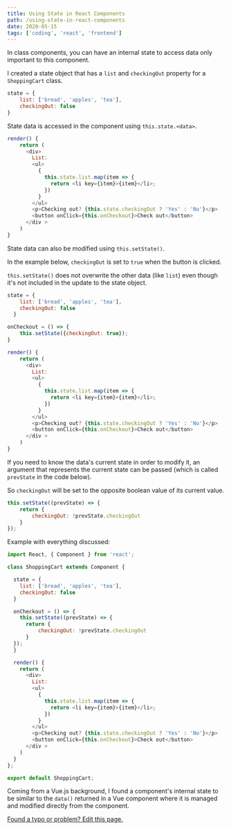 ```yaml
---
title: Using State in React Components
path: /using-state-in-react-components
date: 2020-05-15
tags: ['coding', 'react', 'frontend']
---
```


In class components, you can have an internal state to access data only important to this component.

I created a state object that has a `list` and `checkingOut` property for a `ShoppingCart` class.

```js
state = {
    list: ['bread', 'apples', 'tea'],
    checkingOut: false
}
```
State data is accessed in the component using `this.state.<data>`.

```js
render() {
    return (
      <div>
        List:
        <ul>
          {
            this.state.list.map(item => {
              return <li key={item}>{item}</li>;
            })
          }
        </ul>
        <p>Checking out? {this.state.checkingOut ? 'Yes' : 'No'}</p>
        <button onClick={this.onCheckout}>Check out</button>
      </div >
    )
}
```

State data can also be modified using `this.setState()`.

In the example below, `checkingOut` is set to `true` when the button is clicked.

`this.setState()` does not overwrite the other data (like `list`) even though it's not included in the update to the state object.

```js
state = {
    list: ['bread', 'apples', 'tea'],
    checkingOut: false
  }

onCheckout = () => {
    this.setState({checkingOut: true});
}

render() {
    return (
      <div>
        List:
        <ul>
          {
            this.state.list.map(item => {
              return <li key={item}>{item}</li>;
            })
          }
        </ul>
        <p>Checking out? {this.state.checkingOut ? 'Yes' : 'No'}</p>
        <button onClick={this.onCheckout}>Check out</button>
      </div >
    )
}
```

If you need to know the data's current state in order to modify it, an argument that represents the current state can be passed (which is called `prevState` in the code below).

So `checkingOut` will be set to the opposite boolean value of its current value.

```js
this.setState((prevState) => {
    return {
        checkingOut: !prevState.checkingOut
    }
});
```

Example with everything discussed:

```js
import React, { Component } from 'react';

class ShoppingCart extends Component {

  state = {
    list: ['bread', 'apples', 'tea'],
    checkingOut: false
  }

  onCheckout = () => {
    this.setState((prevState) => {
      return {
          checkingOut: !prevState.checkingOut
      }
  });
  }

  render() {
    return (
      <div>
        List:
        <ul>
          {
            this.state.list.map(item => {
              return <li key={item}>{item}</li>;
            })
          }
        </ul>
        <p>Checking out? {this.state.checkingOut ? 'Yes' : 'No'}</p>
        <button onClick={this.onCheckout}>Check out</button>
      </div >
    )
  }
};

export default ShoppingCart;
```

Coming from a Vue.js background, I found a component's internal state to be similar to the `data()` returned in a Vue component where it is managed and modified directly from the component.

[Found a typo or problem? Edit this page.](https://github.com/Dana94/website/blob/master/blog/2020-05-15-using-state-in-react-components.md)
